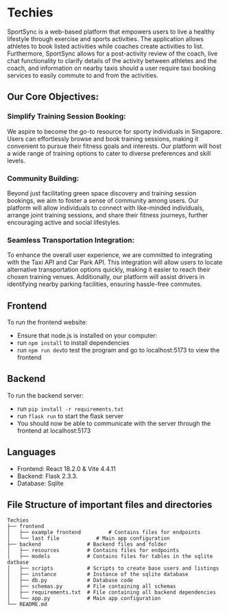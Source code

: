 # Techies

SportSync is a web-based platform that empowers users to live a healthy lifestyle through exercise and sports activities. The application allows athletes to book listed activities while coaches create activities to list. Furthermore, SportSync allows for a post-activity review of the coach, live chat functionality to clarify details of the activity between athletes and the coach, and information on nearby taxis should a user require taxi booking services to easily commute to and from the activities.  

## Our Core Objectives:

### Simplify Training Session Booking: 
We aspire to become the go-to resource for sporty individuals in Singapore. Users can effortlessly browse and book training sessions, making it convenient to pursue their fitness goals and interests. Our platform will host a wide range of training options to cater to diverse preferences and skill levels.

### Community Building: 
Beyond just facilitating green space discovery and training session bookings, we aim to foster a sense of community among users. Our platform will allow individuals to connect with like-minded individuals, arrange joint training sessions, and share their fitness journeys, further encouraging active and social lifestyles.

### Seamless Transportation Integration: 
To enhance the overall user experience, we are committed to integrating with the Taxi API and Car Park API. This integration will allow users to locate alternative transportation options quickly, making it easier to reach their chosen training venues. Additionally, our platform will assist drivers in identifying nearby parking facilities, ensuring hassle-free commutes.

## Frontend
To run the frontend website:
- Ensure that node.js is installed on your computer:
- run ```npm install``` to install dependencies
- run ```npm run dev```to test the program and go to localhost:5173 to view the frontend

## Backend
To run the backend server:
- run ```pip install -r requirements.txt```
- run ```flask run``` to start the flask server
- You should now be able to communicate with the server through the frontend at localhost:5173

## Languages
- Frontend: React 18.2.0 & Vite 4.4.11
- Backend: Flask 2.3.3.
- Database: Sqlite

## File Structure of important files and directories

    Techies
    ├── frontend
    │   ├── example frontend         # Contains files for endpoints
    │   └── last file            # Main app configuration
    ├── backend               # Backend files and folder
    │   ├── resources         # Contains files for endpoints
    │   ├── models            # Contains files for tables in the sqlite datbase 
    │   ├── scripts           # Scripts to create base users and listings
    │   ├── instance          # Instance of the sqlite database
    │   ├── db.py             # Database code
    │   ├── schemas.py        # File containing all schemas
    │   ├── requirements.txt  # File containing all backend dependencies
    │   └── app.py            # Main app configuration
    └── README.md


